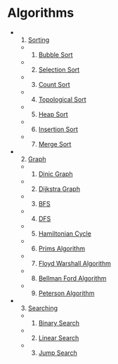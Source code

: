 # Algorithms

- 1. [Sorting](./Sorting%20Algorithms)
  - 1. [Bubble Sort](./Sorting%20Algorithms/Bubble%20Sort)
  - 2. [Selection Sort](./Sorting%20Algorithms/Selection%20Sort/)
  - 3. [Count Sort](./Sorting%20Algorithms/Count%20Sort/)
  - 4. [Topological Sort](./Sorting%20Algorithms/Topological%20Sort/)
  - 5. [Heap Sort](./Sorting%20Algorithms/Heap%20Sort/)
  - 6. [Insertion Sort](./Sorting%20Algorithms/Insertion%20Sort/)
  - 7. [Merge Sort](./Sorting%20Algorithms/Merge%20Sort/)
- 2. [Graph](./Graphs%20Algorithms)
  - 1. [Dinic Graph](./Graphs%20Algorithms/Dinic%20Graph/)
  - 2. [Dijkstra Graph](./Graphs%20Algorithms/Dijkstra%20Graph/)
  - 3. [BFS](./Graphs%20Algorithms/BFS/)
  - 4. [DFS](./Graphs%20Algorithms/DFS/)
  - 5. [Hamiltonian Cycle](./Graphs%20Algorithms/Hamiltonian%20Cycle/)
  - 6. [Prims Algorithm](./Graphs%20Algorithms/Prims%20Algo/)
  - 7. [Floyd Warshall Algorithm](./Graphs%20Algorithms/Floyd%20Warshall/FloydWarshall.java)
  - 8. [Bellman Ford Algorithm]([./Graphs%20Algorithms/Bellman%20Ford%20Algorithm/bellmanford.java)
  - 9. [Peterson Algorithm](./Graphs%20Algorithms/Peterson%20Graph/peterson.java)
- 3. [Searching](./Searching%20Algorithms)
  - 1. [Binary Search](./Searching%20Algorithms/Binary%20Search/)
  - 2. [Linear Search](./Searching%20Algorithms/Linear%20Search/)
  - 3. [Jump Search](./Searching%20Algorithms/Jump%20Search/)
